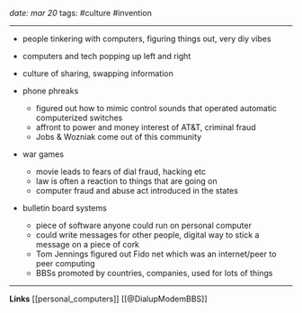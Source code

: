 *date: mar 20*
tags: #culture #invention 

---
- people tinkering with computers, figuring things out, very diy vibes
- computers and tech popping up left and right
- culture of sharing, swapping information

- phone phreaks
	- figured out how to mimic control sounds that operated automatic computerized switches
	- affront to power and money interest of AT&T, criminal fraud
	- Jobs & Wozniak come out of this community

- war games
	- movie leads to fears of dial fraud, hacking etc
	- law is often a reaction to things that are going on
	- computer fraud and abuse act introduced in the states

- bulletin board systems
	- piece of software anyone could run on personal computer
	- could write messages for other people, digital way to stick a message on a piece of cork
	- Tom Jennings figured out Fido net which was an internet/peer to peer computing
	- BBSs promoted by countries, companies, used for lots of things


---
**Links**
[[personal_computers]]
[[@DialupModemBBS]]

